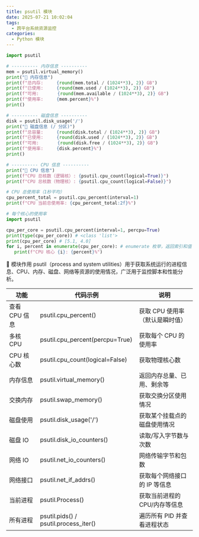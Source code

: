 ```yaml
---
title: psutil 模块
date: 2025-07-21 10:02:04
tags:
  - 跨平台系统资源监控
categories:
  - Python 模块
---
```


```python
import psutil

# ---------- 内存信息 ----------
mem = psutil.virtual_memory()
print("🔹 内存信息")
print(f"总内存:     {round(mem.total / (1024**3), 2)} GB")
print(f"已使用:     {round(mem.used / (1024**3), 2)} GB")
print(f"可用:       {round(mem.available / (1024**3), 2)} GB")
print(f"使用率:     {mem.percent}%")
print()

# ---------- 磁盘信息 ----------
disk = psutil.disk_usage('/')
print("🔹 磁盘信息 (/ 分区)")
print(f"总容量:     {round(disk.total / (1024**3), 2)} GB")
print(f"已使用:     {round(disk.used / (1024**3), 2)} GB")
print(f"可用:       {round(disk.free / (1024**3), 2)} GB")
print(f"使用率:     {disk.percent}%")
print()

# ---------- CPU 信息 ----------
print("🔹 CPU 信息")
print(f"CPU 总核数（逻辑核）: {psutil.cpu_count(logical=True)}")
print(f"CPU 总核数（物理核）: {psutil.cpu_count(logical=False)}")

# CPU 总使用率（1秒平均）
cpu_percent_total = psutil.cpu_percent(interval=1)
print(f"CPU 当前总使用率: {cpu_percent_total:2f}%")

# 每个核心的使用率
import psutil

cpu_per_core = psutil.cpu_percent(interval=1, percpu=True)
print(type(cpu_per_core)) # <class 'list'>
print(cpu_per_core) # [5.1, 4.0]
for i, percent in enumerate(cpu_per_core): # enumerate 枚举，返回索引和值
   print(f"CPU 核心 {i}: {percent}%")

```

🧠 模块作用
psutil（process and system utilities）用于获取系统运行的进程信息、CPU、内存、磁盘、网络等资源的使用情况，广泛用于监控脚本和性能分析。

| 功能          | 代码示例                              | 说明                            |
| ------------- | ------------------------------------- | ------------------------------- |
| 查看 CPU 信息 | psutil.cpu_percent()                  | 获取 CPU 使用率（默认是瞬时值） |
| 多核 CPU      | psutil.cpu_percent(percpu=True)       | 获取每个 CPU 的使用率           |
| CPU 核心数    | psutil.cpu_count(logical=False)       | 获取物理核心数                  |
| 内存信息      | psutil.virtual_memory()               | 返回内存总量、已用、剩余等      |
| 交换内存      | psutil.swap_memory()                  | 获取交换分区使用情况            |
| 磁盘使用      | psutil.disk_usage('/')                | 获取某个挂载点的磁盘使用情况    |
| 磁盘 IO       | psutil.disk_io_counters()             | 读取/写入字节数与次数           |
| 网络 IO       | psutil.net_io_counters()              | 网络传输字节和包数              |
| 网络接口      | psutil.net_if_addrs()                 | 获取每个网络接口的 IP 等信息    |
| 当前进程      | psutil.Process()                      | 获取当前进程的 CPU/内存等信息   |
| 所有进程      | psutil.pids() / psutil.process_iter() | 遍历所有 PID 并查看进程状态     |
